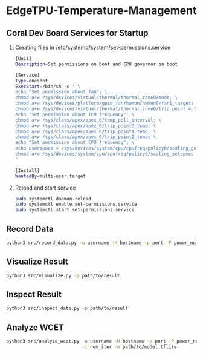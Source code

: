 # EdgeTPU-Temperature-Management

## Coral Dev Board Services for Startup

1. Creating files in /etc/systemd/system/set-permissions.service

    ```sh
    [Unit]
    Description=Set permissions on boot and CPU governor on boot

    [Service]
    Type=oneshot
    ExecStart=/bin/sh -c ' \
    echo "Set permission about fan"; \
    chmod a+w /sys/devices/virtual/thermal/thermal_zone0/mode; \
    chmod a+w /sys/devices/platform/gpio_fan/hwmon/hwmon0/fan1_target; \
    chmod a+w /sys/devices/virtual/thermal/thermal_zone0/trip_point_4_temp; \
    echo "Set permission about TPU frequency"; \
    chmod a+w /sys/class/apex/apex_0/temp_poll_interval; \
    chmod a+w /sys/class/apex/apex_0/trip_point0_temp; \
    chmod a+w /sys/class/apex/apex_0/trip_point1_temp; \
    chmod a+w /sys/class/apex/apex_0/trip_point2_temp; \
    echo "Set permission about CPU frequency"; \
    echo userspace > /sys/devices/system/cpu/cpufreq/policy0/scaling_governor; \
    chmod a+w /sys/devices/system/cpu/cpufreq/policy0/scaling_setspeed \
    '

    [Install]
    WantedBy=multi-user.target
    ```

2. Reload and start service

    ```sh
    sudo systemctl daemon-reload
    sudo systemctl enable set-permissions.service
    sudo systemctl start set-permissions.service
    ```

## Record Data

```sh
python3 src/record_data.py -u username -H hostname -p port -P power_num -t time
```

## Visualize Result

```sh
python3 src/visualize.py -p path/to/result
```

## Inspect Result

```sh
python3 src/inspect_data.py -p path/to/result
```

## Analyze WCET

```sh
python3 src/analyze_wcet.py -u username -H hostname -p port -P power_num \
                            -i num_iter -m path/to/model.tflite
```
